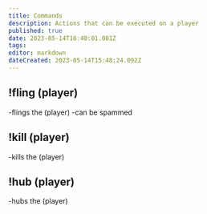 ```yaml
---
title: Commands
description: Actions that can be executed on a player
published: true
date: 2023-05-14T16:40:01.001Z
tags: 
editor: markdown
dateCreated: 2023-05-14T15:48:24.092Z
---
```


!fling (player)
-----
-flings the (player)
-can be spammed

!kill (player)
-----
-kills the (player)

!hub (player)
----
-hubs the (player)
